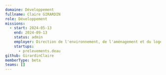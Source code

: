 ```yaml
---
domaine: Développement
fullname: Claire GIRARDIN
role: Développement
missions:
  - start: 2024-05-13
    end: 2024-09-13
    status: admin
    employer: Direction de l'environnement, de l'aménagement et du logement de La Réunion
    startups:
      - prelevements.deau
github: GirardinClaire
memberType: beta
teams: []
---
```

